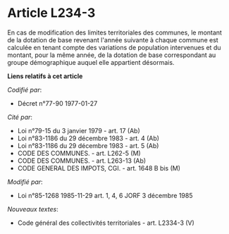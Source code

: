 # Article L234-3

En cas de modification des limites territoriales des communes, le montant de la dotation de base revenant l'année suivante à
chaque commune est calculée en tenant compte des variations de population intervenues et du montant, pour la même année, de
la dotation de base correspondant au groupe démographique auquel elle appartient désormais.

**Liens relatifs à cet article**

_Codifié par_:

  - Décret n°77-90 1977-01-27

_Cité par_:

  - Loi n°79-15 du 3 janvier 1979 - art. 17 (Ab)
  - Loi n°83-1186 du 29 décembre 1983 - art. 4 (Ab)
  - Loi n°83-1186 du 29 décembre 1983 - art. 5 (Ab)
  - CODE DES COMMUNES. - art. L262-5 (M)
  - CODE DES COMMUNES. - art. L263-13 (Ab)
  - CODE GENERAL DES IMPOTS, CGI. - art. 1648 B bis (M)

_Modifié par_:

  - Loi n°85-1268 1985-11-29 art. 1, 4, 6 JORF 3 décembre 1985

_Nouveaux textes_:

  - Code général des collectivités territoriales - art. L2334-3 (V)
